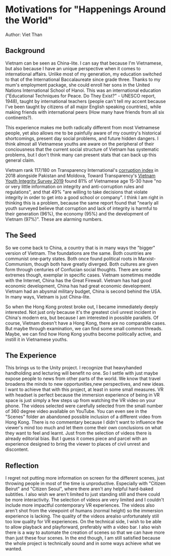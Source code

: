 # Motivations for "Happenings Around the World"
Author: Viet Than

## Background
Vietnam can be seen as China-lite. I can say that because I'm Vietnamese, but also because I have an unique perspective when it comes to international affairs. Unlike most of my generation, my education switched to that of the International Baccalaureate since grade three. Thanks to my mum's employment package, she could enroll her sons in the United Nations International School of Hanoi. This was an international education ("Educational Techniques for Peace. Do They Exist?" - UNESCO report, 1948), taught by international teachers (people can't tell my accent because I've been taught by citizens of all major English speaking countries), while making friends with international peers (How many have friends from all six continents?). 

This experience makes me both radically different from most Vietnamese people, yet also allows me to be painfully aware of my country's historical shortcomings, present day social problems, and future hidden dangers. I think almost all Vietnamese youths are aware on the peripheral of their conciousness that the current social structure of Vietnam has systematic problems, but I don't think many can present stats that can back up this general claim. 

Vietnam rank 117/180 on Transparency International's <a href="https://www.transparency.org/cpi2018">corruption index</a> in 2018 alongside Pakistan and Moldova, Toward Transparency's <a href="https://towardstransparency.vn/wp-content/uploads/2019/09/YIS-2019_Executive-Summary_EN.pdf">Vietnam Youth Integrity Survey 2019</a> found 81% of Vietnamese age 15-30 have "no or very little information on integrity and anti-corruption rules and regulations", and that 49% "are willing to take decisions that violate integrity in order to get into a good school or company". I think I am right in thinking this is a problem, because the same report found that "nearly all youth surveyed believe that corruption and lack of integrity is harmful to their generation (96%), the economy (95%) and the development
of Vietnam (97%)". These are alarming numbers.

## The Seed
So we come back to China, a country that is in many ways the "bigger" version of Vietnam. The foundations are the same. Both countries are communist one-party states. Both once found political roots in Marxist-Communism, though both have greatly diverged. Both cultures are given form through centuries of Confucian social thoughts. There are some extremes though, exemplar in specific cases. Vietnam sometimes meddle with the Internet, China has the Great Firewall. Vietnam has had good economic development, China has had great economic development. Vietnam had an abysmal military budget, China is second behind the USA. In many ways, Vietnam is just China-lite.

So when the Hong Kong protest broke out, I became immediately deeply interested. Not just only because it's the greatest civil unrest incident in China's modern era, but because I am interested in possible parallels. Of course, Vietnam doesn't have a Hong Kong, there are no comparable cases. But maybe through examination, we can find some small common threads. Maybe, we can find how Hong Kong youths become politically active, and instill it in Vietnamese youths.

## The Experience
This brings us to the Unity project. I recognize that heavyhanded handholding and lecturing will benefit no one. So I settle with just maybe expose people to news from other parts of the world. We know that travel broadens the minds to new opportunities,new perspectives, and new ideas. I want to achieve that with this project, at least in some small measures. VR with headset is perfect because the immersion experience of being in VR space is just simply a few steps up from watching the VR video on your phone. The videos selected were carefully selected from the small number of 360 degree video available on YouTube. You can even see in the "Scenes" folder an abandoned possible inclusion of a different video from Hong Kong. There is no commentary because I didn't want to influence the viewer's mind too much and let them come their own conclusions on what they want to feel and learnt. Just from the selection of videos there is already editorial bias. But I guess it comes piece and parcel with an experience designed to bring the viewer to places of civil unrest and discontent.

## Reflection
I regret not putting more information on screen for the different scenes, just throwing people in most of the time is unproductive. Especially with "Citizen Beirut" and "Citizen Seoul", where there aren't any helpful hard-baked subtitles. I also wish we aren't limited to just standing still and there could be more interactivity. The selection of videos are very limited and I couldn't include more impactful contemporary VR experiences. The videos also aren't shot from the viewpoint of humans (normal height) so the immersion experience is lacking. The quality of the videos arealso unfortunately still too low quality for VR experiences. On the technical side, I wish to be able to allow playback and playforward, preferably with a video bar. I also wish there is a way to automate the creation of scenes so that we can have more than just these four scenes. In the end though, I am still satisfied because the whole project is technically sound and in some ways achieve what we wanted.